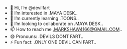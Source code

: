 - 👋 Hi, I’m @devilfart
- 👀 I’m interested in .MAYA DESK..
- 🌱 I’m currently learning .TOONS..
- 💞️ I’m looking to collaborate on .MAYA DESK..
- 📫 How to reach me .MARKSHAW4166@GMAIL.COM..
- 😄 Pronouns: .DEVILS DONT FART..
- ⚡ Fun fact: .ONLY ONE DEVIL CAN FART..

<!---
devilfart/devilfart is a ✨ special ✨ repository because its `README.md` (this file) appears on your GitHub profile.
You can click the Preview link to take a look at your changes.
--->
